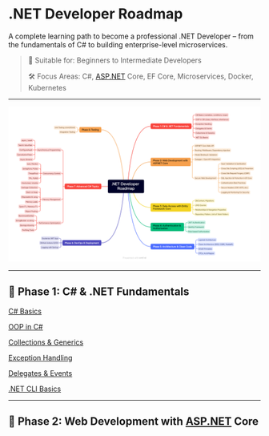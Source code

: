 # .NET Developer Roadmap

A complete learning path to become a professional .NET Developer – from the fundamentals of C# to building enterprise-level microservices.

> 📌 Suitable for: Beginners to Intermediate Developers
> 
> 
> 🛠️ Focus Areas: C#, [ASP.NET](http://asp.net/) Core, EF Core, Microservices, Docker, Kubernetes
> 

---

![dotnet-developer-roadmap.png](NET%20Developer%20Roadmap/Phase1/dotnet-developer-roadmap.png)

---

## 📍 Phase 1: C# & .NET Fundamentals

[C# Basics](NET%20Developer%20Roadmap/Phase1/C%23%20Basics.md)

[OOP in C#](NET%20Developer%20Roadmap/Phase1/OOP%20in%20C#.md)

[Collections & Generics](NET%20Developer%20Roadmap/Phase1/Collections%20&%20Generics.md)

[Exception Handling](NET%20Developer%20Roadmap/Phase1/Exception%20Handling.md)

[Delegates & Events](NET%20Developer%20Roadmap/Phase1/Delegates%20&%20Events.md)

[.NET CLI Basics](NET%20Developer%20Roadmap/Phase1/NET%20CLI%20Basics.md)

---

## 🧰 Phase 2: Web Development with [ASP.NET](http://asp.net/) Core
